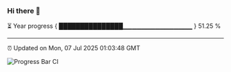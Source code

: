 ### Hi there 👋

⏳ Year progress { ███████████████▁▁▁▁▁▁▁▁▁▁▁▁▁▁▁ } 51.25 %

---

⏰ Updated on Mon, 07 Jul 2025 01:03:48 GMT

![Progress Bar CI](https://github.com/Shyam-Makwana/GitHub-Actions-Demo/workflows/Progress%20Bar%20CI/badge.svg)

